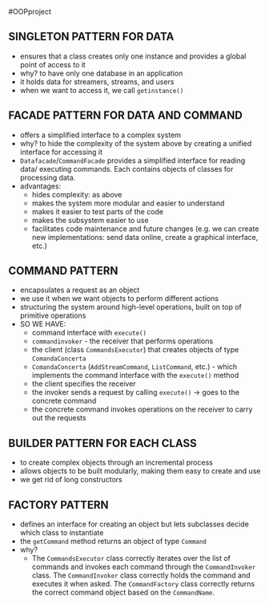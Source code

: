 #OOPproject
## SINGLETON PATTERN FOR DATA

-   ensures that a class creates only one instance and provides a global point of access to it
-   why? to have only one database in an application
-   it holds data for streamers, streams, and users
-   when we want to access it, we call `getinstance()`

## FACADE PATTERN FOR DATA AND COMMAND

-   offers a simplified interface to a complex system
-   why? to hide the complexity of the system above by creating a unified interface for accessing it
-   `Datafacade`/`CommandFacade` provides a simplified interface for reading data/ executing commands. Each contains objects of classes for processing data.
-   advantages:
    -   hides complexity: as above
    -   makes the system more modular and easier to understand
    -   makes it easier to test parts of the code
    -   makes the subsystem easier to use
    -   facilitates code maintenance and future changes (e.g. we can create new implementations: send data online, create a graphical interface, etc.)

## COMMAND PATTERN

-   encapsulates a request as an object
-   we use it when we want objects to perform different actions
-   structuring the system around high-level operations, built on top of primitive operations
-   SO WE HAVE:
    -   command interface with `execute()`
    -   `commandinvoker` - the receiver that performs operations
    -   the client (class `CommandsExecutor`) that creates objects of type `ComandaConcerta`
    -   `ComandaConcerta` (`AddStreamCommand`, `ListCommand`, etc.) - which implements the command interface with the `execute()` method
    -   the client specifies the receiver
    -   the invoker sends a request by calling `execute()` -> goes to the concrete command
    -   the concrete command invokes operations on the receiver to carry out the requests

## BUILDER PATTERN FOR EACH CLASS

-   to create complex objects through an incremental process
-   allows objects to be built modularly, making them easy to create and use
-   we get rid of long constructors

## FACTORY PATTERN

-   defines an interface for creating an object but lets subclasses decide which class to instantiate
-   the `getCommand` method returns an object of type `Command`
-   why?
    -   The `CommandsExecutor` class correctly iterates over the list of commands and invokes each command through the `CommandInvoker` class. The `CommandInvoker` class correctly holds the command and executes it when asked. The `CommandFactory` class correctly returns the correct command object based on the `CommandName`.

